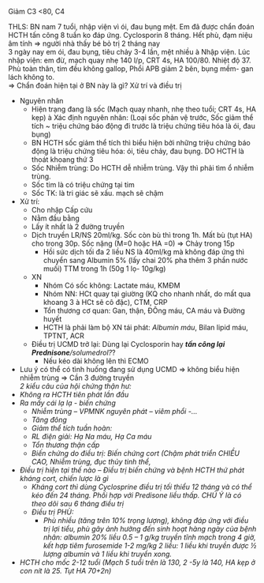 Giảm C3 <80, C4   
  
THLS: BN nam 7 tuổi, nhập viện vì ói, đau bụng mệt. Em đã được chẩn đoán HCTH tấn công 8 tuần ko đáp ứng. Cyclosporin 8 tháng. Hết phù, đạm niệu âm tính => người nhà thấy bé bỏ trị 2 tháng nay  
3 ngày nay em ói, đau bụng, tiêu chảy 3-4 lần, mệt nhiều à Nhập viện. Lúc nhập viện: em đừ, mạch quay nhẹ 140 l/p, CRT 4s, HA 100/80. Nhiệt độ 37. Phù toàn thân, tim đều không gallop, Phổi APB giảm 2 bên, bụng mềm- gan lách không to.  
=> Chẩn đoán hiện tại ở BN này là gì? Xử trí và điều trị  
- Nguyên nhân  
	- Hiện trạng đang là sốc (Mạch quay nhanh, nhẹ theo tuổi; CRT 4s, HA kẹp) à Xác định nguyên nhân: (Loại sốc phản vệ trước, Sốc giảm thể tích ~ triệu chứng báo động đi trước là triệu chứng tiêu hóa là ói, đau bụng)  
	- BN HCTH sốc giảm thể tích thì biểu hiện bởi những triệu chứng báo động là triệu chứng tiêu hóa: ói, tiêu chảy, đau bụng. DO HCTH là thoát khoang thứ 3  
	- Sốc Nhiễm trùng: Do HCTH dễ nhiễm trùng. Vậy thì phải tìm ổ nhiễm trùng.  
	- Sốc tim là có triệu chứng tại tim  
	- Sốc TK: là tri giác sẽ xấu. mạch sẽ chậm  
- Xử trí:  
	- Cho nhập Cấp cứu  
	- Nằm đầu bằng  
	- Lấy ít nhất là 2 đường truyền  
	- Dịch truyền LR/NS 20ml/kg. Sốc còn bù thì trong 1h. Mất bù (tụt HA) cho trong 30p. Sốc nặng (M=0 hoặc HA =0) => Chảy trong 15p  
		- Hồi sức dịch tối đa 2 liều NS là 40ml/kg mà không đáp ứng thì chuyển sang Albumin 5% (lấy chai 20% pha thêm 3 phần nước muối) TTM trong 1h (50g 1 lọ- 10g/kg)  
	- XN  
		- Nhóm Có sốc không: Lactate máu, KMĐM  
		- Nhóm NN: HCt quay tại giường (KQ cho nhanh nhất, do mất qua khoang 3 à HCt sẽ cô đặc), CTM, CRP  
		- Tổn thương cơ quan: Gan, thận, ĐÔng máu, CA máu và Đường huyết  
		- HCTH là phải làm bộ XN tái phát: _Albumin máu_, Bilan lipid máu, TPTNT, ACR  
	- Điều trị UCMD trở lại: Dùng lại Cyclosporin hay **_tấn công lại Prednisone_**_/solumedrol?_?  
		- Nếu kéo dài không lên thì ECMO  
- Lưu ý có thể có tình huống đang sử dụng UCMD => không biểu hiện nhiễm trùng => Cần 3 đường truyền  
_2 kiểu câu của hội chứng thận hư:_  
- _Không ra HCTH tiên phát lần đầu_  
- _Ra mấy cái lạ lạ - biến chứng_  
	- _Nhiễm trùng – VPMNK nguyên phát – viêm phổi -…_  
	- _Tăng đông_  
	- _Giảm thể tích tuần hoàn:_  
	- _RL điện giải: Hạ Na máu, Hạ Ca máu_  
	- _Tổn thương thận cấp_  
	- _Biến chứng do điều trị: Biến chứng cort (Chậm phát triển CHIỀU CAO, Nhiễm trùng, đục thủy tinh thể,_  
- _Điều trị hiện tại thế nào – Điều trị biến chứng và bệnh HCTH thứ phát kháng cort, chiến lược là gì_  
	- _Kháng cort thì dùng Cyclosprine điều trị tối thiểu 12 tháng và có thể kéo đến 24 tháng. Phối hợp với Predisone liều thấp. CHÚ Ý là có theo dõi sau 6 tháng điều trị_  
	- _Điều trị PHÙ:_  
		- _Phù nhiều (tăng trên 10% trọng lượng), không đáp ứng với điều trị lợi tiểu, phù gây ảnh hưởng đến sinh hoạt hàng ngày của bệnh nhân: albumin 20% liều 0.5 – 1 g/kg truyền tĩnh mạch trong 4 giờ, kết hợp tiêm furosemide 1-2 mg/kg 2 liều: 1 liều khi truyền được ½ lượng albumin và 1 liều khi truyền xong._  
- _HCTH cho mốc 2-12 tuổi (Mạch 5 tuổi trên là 130, 2 -5y là 140, HA kẹp ở con nít là 25. Tụt HA 70+2n)_
